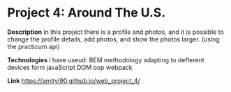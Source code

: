 # Project 4: Around The U.S.


**Description**
in this project there is a profile and photos, and it is possible to change the profile details, add photos, and show the photos larger.
(using the practicum api)

**Technologies**
i have useud:
BEM methodology
adapting to defferent devices
form
javaScript
DOM
oop
webpack


**Link**
https://amityi90.github.io/web_project_4/
